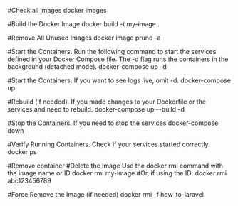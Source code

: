 #Check all images
docker images

#Build the Docker Image
docker build -t my-image .

#Remove All Unused Images
docker image prune -a

#Start the Containers. Run the following command to start the services defined in your Docker Compose file. The -d flag runs the containers in the background (detached mode).
docker-compose up -d

#Start the Containers. If you want to see logs live, omit -d.
docker-compose up

#Rebuild (if needed). If you made changes to your Dockerfile or the services and need to rebuild.
docker-compose up --build -d

#Stop the Containers. If you need to stop the services
docker-compose down

#Verify Running Containers. Check if your services started correctly.
docker ps

#Remove container
#Delete the Image Use the docker rmi command with the image name or ID
docker rmi my-image
#Or, if using the ID:
docker rmi abc123456789

#Force Remove the Image (if needed)
docker rmi -f how_to-laravel
